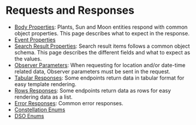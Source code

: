 # Requests and Responses

- [Body Properties](/requests-and-response/body-properties.md): Plants, Sun and Moon entities respond with common object properties. This page describes what to expect in the response.
- [Event Properties](/requests-and-response/event-properties.md)
- [Search Result Properties](/requests-and-response/body-properties-1.md): Search result items follows a common object schema. This page describes the different fields and what to expect as the values.
- [Observer Parameters](/requests-and-response/observer-parameters.md): When requesting for location and/or date-time related data, Observer parameters must be sent in the request.
- [Tabular Responses](/requests-and-response/tabular-responses.md): Some endpoints return data in tabular format for easy template rendering.
- [Rows Responses](/requests-and-response/tabular-responses-1.md): Some endpoints return data as rows for easy rendering data as a list.
- [Error Responses](/requests-and-response/error-responses.md): Common error responses.
- [Constellation Enums](/requests-and-response/constellation-enums.md)
- [DSO Enums](/requests-and-response/dso-enums.md)
